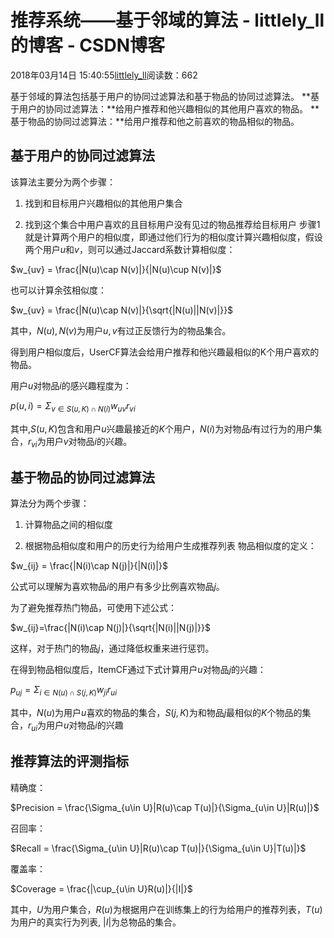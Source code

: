 # 推荐系统——基于邻域的算法 - littlely_ll的博客 - CSDN博客





2018年03月14日 15:40:55[littlely_ll](https://me.csdn.net/littlely_ll)阅读数：662








基于邻域的算法包括基于用户的协同过滤算法和基于物品的协同过滤算法。 
**基于用户的协同过滤算法：**给用户推荐和他兴趣相似的其他用户喜欢的物品。 
**基于物品的协同过滤算法：**给用户推荐和他之前喜欢的物品相似的物品。
## 基于用户的协同过滤算法

该算法主要分为两个步骤： 

1. 找到和目标用户兴趣相似的其他用户集合 

2. 找到这个集合中用户喜欢的且目标用户没有见过的物品推荐给目标用户
步骤1就是计算两个用户的相似度，即通过他们行为的相似度计算兴趣相似度，假设两个用户$u$和$v$，则可以通过Jaccard系数计算相似度： 


$w_{uv} = \frac{|N(u)\cap N(v)|}{|N(u)\cup N(v)|}$

也可以计算余弦相似度： 


$w_{uv} = \frac{|N(u)\cap N(v)|}{\sqrt{|N(u)||N(v)|}}$

其中，$N(u),N(v)$为用户$u,v$有过正反馈行为的物品集合。 

得到用户相似度后，UserCF算法会给用户推荐和他兴趣最相似的K个用户喜欢的物品。 

用户$u$对物品$i$的感兴趣程度为： 


$p(u,i) = \Sigma_{v\in S(u, K)\cap N(i)}w_{uv}r_{vi}$

其中,$S(u,K)$包含和用户$u$兴趣最接近的$K$个用户，$N(i)$为对物品$i$有过行为的用户集合，$r_{vi}$为用户$v$对物品$i$的兴趣。
## 基于物品的协同过滤算法

算法分为两个步骤： 

1. 计算物品之间的相似度 

2. 根据物品相似度和用户的历史行为给用户生成推荐列表
物品相似度的定义： 


$w_{ij} = \frac{|N(i)\cap N(j)|}{|N(i)|}$

公式可以理解为喜欢物品$i$的用户有多少比例喜欢物品$j$。 

为了避免推荐热门物品，可使用下述公式： 


$w_{ij}=\frac{|N(i)\cap N(j)|}{\sqrt{|N(i)||N(j)|}}$

这样，对于热门的物品$j$，通过降低权重来进行惩罚。 

在得到物品相似度后，ItemCF通过下式计算用户$u$对物品$j$的兴趣： 


$p_{uj}=\Sigma_{i\in N(u)\cap S(j,K)}w_{ji}r_{ui}$

其中，$N(u)$为用户$u$喜欢的物品的集合，$S(j,K)$为和物品$j$最相似的$K$个物品的集合，$r_{ui}$为用户$u$对物品$i$的兴趣
## 推荐算法的评测指标

精确度： 


$Precision = \frac{\Sigma_{u\in U}|R(u)\cap T(u)|}{\Sigma_{u\in U}|R(u)|}$

召回率： 


$Recall = \frac{\Sigma_{u\in U}|R(u)\cap T(u)|}{\Sigma_{u\in U}|T(u)|}$

覆盖率： 


$Coverage = \frac{|\cup_{u\in U}R(u)|}{|I|}$

其中，$U$为用户集合，$R(u)$为根据用户在训练集上的行为给用户的推荐列表，$T(u)$为用户的真实行为列表, $|I|$为总物品的集合。








